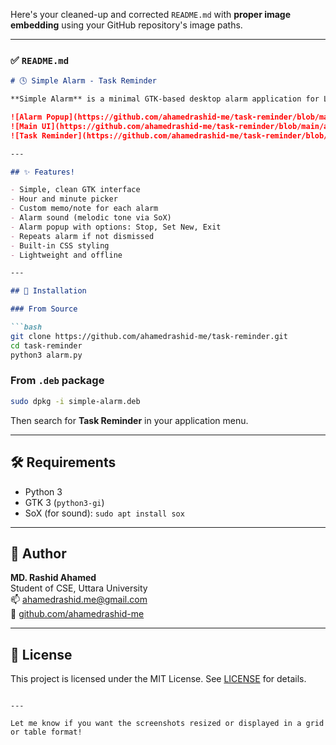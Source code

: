 Here's your cleaned-up and corrected `README.md` with **proper image embedding** using your GitHub repository's image paths.

---

### ✅ `README.md`

```md
# 🕓 Simple Alarm - Task Reminder

**Simple Alarm** is a minimal GTK-based desktop alarm application for Linux. Set alarms with custom time and memo notes, and get notified with a sound and GUI popup when it's time!

![Alarm Popup](https://github.com/ahamedrashid-me/task-reminder/blob/main/assets/Alart.png?raw=true)
![Main UI](https://github.com/ahamedrashid-me/task-reminder/blob/main/assets/alarm.png?raw=true)
![Task Reminder](https://github.com/ahamedrashid-me/task-reminder/blob/main/assets/task-reminder.png?raw=true)

---

## ✨ Features!

- Simple, clean GTK interface  
- Hour and minute picker  
- Custom memo/note for each alarm  
- Alarm sound (melodic tone via SoX)  
- Alarm popup with options: Stop, Set New, Exit  
- Repeats alarm if not dismissed  
- Built-in CSS styling  
- Lightweight and offline  

---

## 🚀 Installation

### From Source

```bash
git clone https://github.com/ahamedrashid-me/task-reminder.git
cd task-reminder
python3 alarm.py
```

### From `.deb` package

```bash
sudo dpkg -i simple-alarm.deb
```

Then search for **Task Reminder** in your application menu.

---

## 🛠️ Requirements

- Python 3  
- GTK 3 (`python3-gi`)  
- SoX (for sound): `sudo apt install sox`  

---

## 👤 Author

**MD. Rashid Ahamed**  
Student of CSE, Uttara University  
📫 [ahamedrashid.me@gmail.com](mailto:ahamedrashid.me@gmail.com)  
🔗 [github.com/ahamedrashid-me](https://github.com/ahamedrashid-me)  

---

## 📄 License

This project is licensed under the MIT License. See [LICENSE](LICENSE) for details.
```

---

Let me know if you want the screenshots resized or displayed in a grid or table format!
